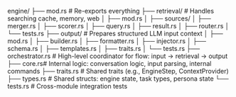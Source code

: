 engine/
├── mod.rs # Re-exports everything
├── retrieval/ # Handles searching cache, memory, web
│ ├── mod.rs
│ ├── sources/
│ ├── merger.rs
│ ├── scorer.rs
│ ├── query.rs
│ ├── result.rs
│ ├── router.rs
│ └── tests.rs
├── output/ # Prepares structured LLM input context
│ ├── mod.rs
│ ├── builder.rs
│ ├── formatter.rs
│ ├── injector.rs
│ ├── schema.rs
│ ├── templates.rs
│ ├── traits.rs
│ └── tests.rs
├── orchestrator.rs # High-level coordinator for flow: input → retrieval → output
├── core.rs# Internal logic: conversation logic, input parsing, internal commands
├── traits.rs # Shared traits (e.g., EngineStep, ContextProvider)
├── types.rs # Shared structs: engine state, task types, persona state
└── tests.rs # Cross-module integration tests
